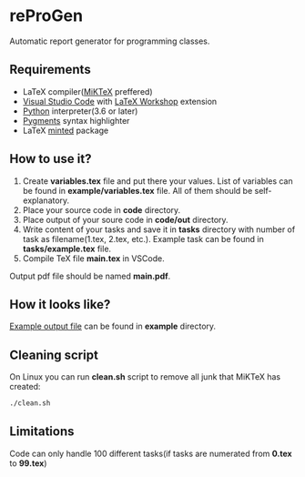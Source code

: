 # reProGen
Automatic report generator for programming classes.

## Requirements
- LaTeX compiler([MiKTeX](https://miktex.org/download) preffered)
- [Visual Studio Code](https://code.visualstudio.com/) with [LaTeX Workshop](https://marketplace.visualstudio.com/items?itemName=James-Yu.latex-workshop) extension
- [Python](https://www.python.org/downloads/) interpreter(3.6 or later)
- [Pygments](https://pygments.org/) syntax highlighter
- LaTeX [minted](http://tug.ctan.org/macros/latex/contrib/minted/) package

## How to use it?
1. Create **variables.tex** file and put there your values. List of variables can be found in **example/variables.tex** file. All of them should be self-explanatory.
2. Place your source code in **code** directory.
3. Place output of your soure code in **code/out** directory.
4. Write content of your tasks and save it in **tasks** directory with number of task as filename(1.tex, 2.tex, etc.). Example task can be found in **tasks/example.tex** file.
5. Compile TeX file **main.tex** in VSCode.

Output pdf file should be named **main.pdf**.

## How it looks like?
[Example output file](./example/exampleOutput.pdf) can be found in **example** directory.

## Cleaning script
On Linux you can run **clean.sh** script to remove all junk that MiKTeX has created:
```bash
./clean.sh
```

## Limitations
Code can only handle 100 different tasks(if tasks are numerated from **0.tex** to **99.tex**)
